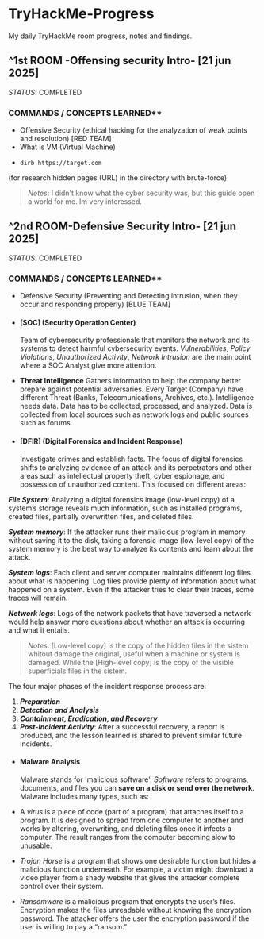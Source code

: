 # TryHackMe-Progress
My daily TryHackMe room progress, notes and findings. 

## ^1st ROOM -Offensing security Intro- [21 jun 2025] 
_STATUS_: COMPLETED

### COMMANDS / CONCEPTS LEARNED**
- Offensive Security (ethical hacking for the analyzation of weak points and resolution) [RED TEAM]
- What is VM (Virtual Machine)
- ```
  dirb https://target.com
 (for research hidden pages (URL) in the directory with brute-force)
>*Notes*: I didn't know what the cyber security was, but this guide open a world for me. Im very interessed.

## ^2nd ROOM-Defensive Security Intro- [21 jun 2025]
_STATUS_: COMPLETED

### COMMANDS / CONCEPTS LEARNED**
- Defensive Security (Preventing and Detecting intrusion, when they occur and responding properly) [BLUE TEAM]
  
- #### [SOC] (Security Operation Center)
  Team of cybersecurity professionals that monitors the network and its systems to detect harmful cybersecurity events. *Vulnerabilities*, *Policy Violations*, *Unauthorized Activity*, *Network Intrusion* are the main point where a SOC Analyst give more attention.
- **Threat Intelligence**
  Gathers information to help the company better prepare against potential adversaries. Every Target (Company) have different Threat (Banks, Telecomunications, Archives, etc.). Intelligence needs data. Data has to be collected, processed, and analyzed. Data is            collected  from local sources such as network logs and public sources such as forums. 

- #### [DFIR] (Digital Forensics and Incident Response)
  Investigate crimes and establish facts. The focus of digital forensics shifts to analyzing evidence of an attack and its perpetrators and other areas such as intellectual property theft, cyber espionage, and possession of unauthorized content. This focused on different areas:
  
**_File System_**: Analyzing a digital forensics image (low-level copy) of a system’s storage reveals much information, such as installed programs, created files, partially overwritten files, and deleted files.

**_System memory_**: If the attacker runs their malicious program in memory without saving it to the disk, taking a forensic image (low-level copy) of the system memory is the best way to analyze its contents and learn about the attack.

**_System logs_**: Each client and server computer maintains different log files about what is happening. Log files provide plenty of information about what happened on a system. Even if the attacker tries to clear their traces, some traces will remain.

**_Network logs_**: Logs of the network packets that have traversed a network would help answer more questions about whether an attack is occurring and what it entails.
  
>*Notes*: [Low-level copy] is the copy of the hidden files in the sistem whitout damage the original, useful when a machine or system is damaged. While the [High-level copy] is the copy of the visible superficials files in the sistem.

The four major phases of the incident response process are:

1. **_Preparation_**
2. **_Detection and Analysis_**
3. **_Containment, Eradication, and Recovery_**
4. **_Post-Incident Activity_**: After a successful recovery, a report is produced, and the lesson learned is shared to prevent similar future incidents.

- #### Malware Analysis
  Malware stands for 'malicious software'. _Software_ refers to programs, documents, and files you can **save on a disk or send over the network**. Malware includes many types, such as:
  
- A _virus_ is a piece of code (part of a program) that attaches itself to a program. It is designed to spread from one computer to another and works by altering, overwriting, and deleting files once it infects a computer. The result ranges from the computer becoming   slow to unusable.
- _Trojan Horse_ is a program that shows one desirable function but hides a malicious function underneath. For example, a victim might download a video player from a shady website that gives the attacker complete control over their system.
- _Ransomware_ is a malicious program that encrypts the user’s files. Encryption makes the files unreadable without knowing the encryption password. The attacker offers the user the encryption password if the user is willing to pay a “ransom.”

